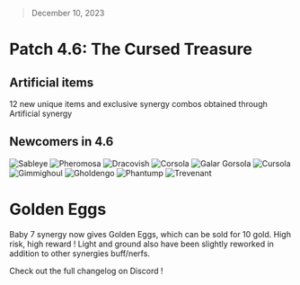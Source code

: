 > December 10, 2023

# Patch 4.6: The Cursed Treasure

## Artificial items

12 new unique items and exclusive synergy combos obtained through Artificial synergy

## Newcomers in 4.6

![Sableye](https://raw.githubusercontent.com/PMDCollab/SpriteCollab/master/portrait/0302/Normal.png)
![Pheromosa](https://raw.githubusercontent.com/PMDCollab/SpriteCollab/master/portrait/0795/Normal.png)
![Dracovish](https://raw.githubusercontent.com/PMDCollab/SpriteCollab/master/portrait/0882/Normal.png)
![Corsola](https://raw.githubusercontent.com/PMDCollab/SpriteCollab/master/portrait/0222/Normal.png)
![Galar Gorsola](https://raw.githubusercontent.com/PMDCollab/SpriteCollab/master/portrait/0222/0001/Normal.png)
![Cursola](https://raw.githubusercontent.com/PMDCollab/SpriteCollab/master/portrait/0864/Normal.png)
![Gimmighoul](https://raw.githubusercontent.com/PMDCollab/SpriteCollab/master/portrait/0999/Normal.png)
![Gholdengo](https://raw.githubusercontent.com/PMDCollab/SpriteCollab/master/portrait/1000/Normal.png)
![Phantump](https://raw.githubusercontent.com/PMDCollab/SpriteCollab/master/portrait/0708/Normal.png)
![Trevenant](https://raw.githubusercontent.com/PMDCollab/SpriteCollab/master/portrait/0709/Normal.png)

# Golden Eggs

Baby 7 synergy now gives Golden Eggs, which can be sold for 10 gold. High risk, high reward ! Light and ground also have been slightly reworked in addition to other synergies buff/nerfs.

Check out the full changelog on Discord !
